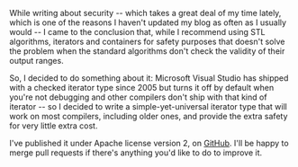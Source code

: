 While writing about security -- which takes a great deal of my time lately, which is one of the reasons I haven't updated my blog as often as I usually would -- I came to the conclusion that, while I recommend using STL algorithms, iterators and containers for safety purposes that doesn't solve the problem when the standard algorithms don't check the validity of their output ranges.

<!--more-->

So, I decided to do something about it: Microsoft Visual Studio has shipped with a checked iterator type since 2005 but turns it off by default when you're not debugging and other compilers don't ship with that kind of iterator -- so I decided to write a simple-yet-universal iterator type that will work on most compilers, including older ones, and provide the extra safety for very little extra cost.

I've published it under Apache license version 2, on [GitHub](https://github.com/blytkerchan/checkediterator). I'll be happy to merge pull requests if there's anything you'd like to do to improve it.